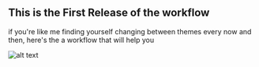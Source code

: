 ## This is the First Release of the workflow

if you're like me finding yourself changing between themes every now and then,
here's the a workflow that will help you


![alt text](https://github.com/Crushoverride007/betterdiscord.alfredworkflow/BetterDiscord-Demo.gif "Demo")
